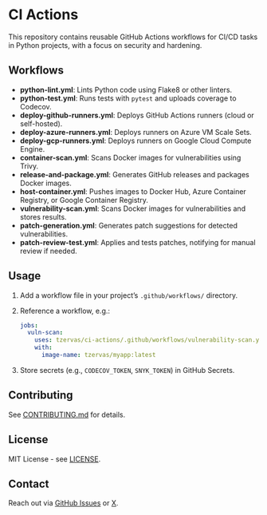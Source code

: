 # CI Actions

This repository contains reusable GitHub Actions workflows for CI/CD tasks in Python projects, with a focus on security and hardening.

## Workflows

- **python-lint.yml**: Lints Python code using Flake8 or other linters.
- **python-test.yml**: Runs tests with `pytest` and uploads coverage to Codecov.
- **deploy-github-runners.yml**: Deploys GitHub Actions runners (cloud or self-hosted).
- **deploy-azure-runners.yml**: Deploys runners on Azure VM Scale Sets.
- **deploy-gcp-runners.yml**: Deploys runners on Google Cloud Compute Engine.
- **container-scan.yml**: Scans Docker images for vulnerabilities using Trivy.
- **release-and-package.yml**: Generates GitHub releases and packages Docker images.
- **host-container.yml**: Pushes images to Docker Hub, Azure Container Registry, or Google Container Registry.
- **vulnerability-scan.yml**: Scans Docker images for vulnerabilities and stores results.
- **patch-generation.yml**: Generates patch suggestions for detected vulnerabilities.
- **patch-review-test.yml**: Applies and tests patches, notifying for manual review if needed.

## Usage

1. Add a workflow file in your project’s `.github/workflows/` directory.
2. Reference a workflow, e.g.:

   ```yaml
   jobs:
     vuln-scan:
       uses: tzervas/ci-actions/.github/workflows/vulnerability-scan.yml@main
       with:
         image-name: tzervas/myapp:latest
   ```

3. Store secrets (e.g., `CODECOV_TOKEN`, `SNYK_TOKEN`) in GitHub Secrets.

## Contributing

See [CONTRIBUTING.md](CONTRIBUTING.md) for details.

## License

MIT License - see [LICENSE](LICENSE).

## Contact

Reach out via [GitHub Issues](https://github.com/tzervas/ci-actions/issues) or [X](https://x.com/vec_wt_tech).
